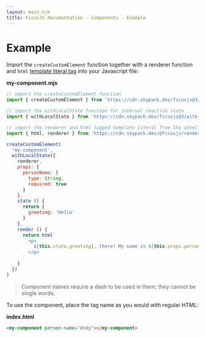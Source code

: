 ```yaml
---
layout: main.njk
title: FicusJS documentation - Components - Example
---
```

# Example

Import the `createCustomElement` function together with a renderer function and `html` [template literal tag](https://developer.mozilla.org/en-US/docs/Web/JavaScript/Reference/Template_literals#Tagged_templates) into your Javascript file:

**my-component.mjs**

```js
// import the createCustomElement function
import { createCustomElement } from 'https://cdn.skypack.dev/ficusjs@3/custom-element'

// import the withLocalState function for internal reactive state
import { withLocalState } from 'https://cdn.skypack.dev/ficusjs@3/with-local-state'

// import the renderer and html tagged template literal from the uhtml renderer
import { html, renderer } from 'https://cdn.skypack.dev/@ficusjs/renderers@4/uhtml'

createCustomElement(
  'my-component',
  withLocalState({
    renderer,
    props: {
      personName: {
        type: String,
        required: true
      }
    },
    state () {
      return {
        greeting: 'Hello'
      }
    },
    render () {
      return html`
        <p>
          ${this.state.greeting}, there! My name is ${this.props.personName}
        </p>
      `
    }
  })
)
```

> Component names require a dash to be used in them; they cannot be single words.

To use the component, place the tag name as you would with regular HTML:

**index.html**

```html
<my-component person-name="Andy"></my-component>
```
